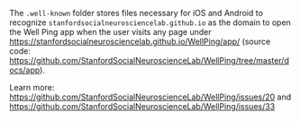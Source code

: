 The `.well-known` folder stores files necessary for iOS and Android to recognize `stanfordsocialneurosciencelab.github.io` as the domain to open the Well Ping app when the user visits any page under https://stanfordsocialneurosciencelab.github.io/WellPing/app/ (source code: https://github.com/StanfordSocialNeuroscienceLab/WellPing/tree/master/docs/app).

Learn more: https://github.com/StanfordSocialNeuroscienceLab/WellPing/issues/20 and https://github.com/StanfordSocialNeuroscienceLab/WellPing/issues/33
